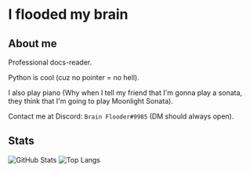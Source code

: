# I flooded my brain
## About me
Professional docs-reader. 

Python is cool (cuz no pointer = no hell).

I also play piano (Why when I tell my friend that I'm gonna play a sonata, they think that I'm going to play Moonlight Sonata).

Contact me at Discord: `Brain Flooder#9985` (DM should always open).
## Stats
![GitHub Stats](https://github-readme-stats.vercel.app/api?username=brain-flooder&show_icons=true)
![Top Langs](https://github-readme-stats.vercel.app/api/top-langs/?username=brain-flooder&layout=compact&langs_count=10)
